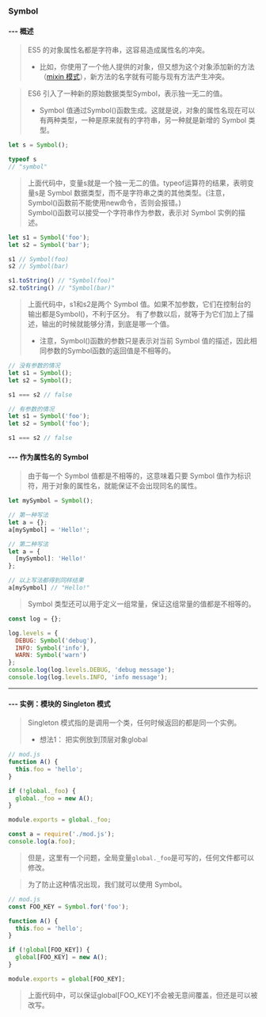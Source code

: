 ### Symbol
#### --- 概述
> ES5 的对象属性名都是字符串，这容易造成属性名的冲突。
> - 比如，你使用了一个他人提供的对象，但又想为这个对象添加新的方法（[mixin 模式](https://zh.javascript.info/mixins)），新方法的名字就有可能与现有方法产生冲突。

> ES6 引入了一种新的原始数据类型Symbol，表示独一无二的值。
> - Symbol 值通过Symbol()函数生成。这就是说，对象的属性名现在可以有两种类型，一种是原来就有的字符串，另一种就是新增的 Symbol 类型。
```javascript
let s = Symbol();

typeof s
// "symbol"
```
> 上面代码中，变量s就是一个独一无二的值。typeof运算符的结果，表明变量s是 Symbol 数据类型，而不是字符串之类的其他类型。(注意，Symbol()函数前不能使用new命令，否则会报错。) \
> Symbol()函数可以接受一个字符串作为参数，表示对 Symbol 实例的描述。
```javascript
let s1 = Symbol('foo');
let s2 = Symbol('bar');

s1 // Symbol(foo)
s2 // Symbol(bar)

s1.toString() // "Symbol(foo)"
s2.toString() // "Symbol(bar)"
```
> 上面代码中，s1和s2是两个 Symbol 值。如果不加参数，它们在控制台的输出都是Symbol()，不利于区分。
> 有了参数以后，就等于为它们加上了描述，输出的时候就能够分清，到底是哪一个值。
> - 注意，Symbol()函数的参数只是表示对当前 Symbol 值的描述，因此相同参数的Symbol函数的返回值是不相等的。
```javascript
// 没有参数的情况
let s1 = Symbol();
let s2 = Symbol();

s1 === s2 // false

// 有参数的情况
let s1 = Symbol('foo');
let s2 = Symbol('foo');

s1 === s2 // false
```
#### --- 作为属性名的 Symbol
> 由于每一个 Symbol 值都是不相等的，这意味着只要 Symbol 值作为标识符，用于对象的属性名，就能保证不会出现同名的属性。
```javascript
let mySymbol = Symbol();

// 第一种写法
let a = {};
a[mySymbol] = 'Hello!';

// 第二种写法
let a = {
  [mySymbol]: 'Hello!'
};

// 以上写法都得到同样结果
a[mySymbol] // "Hello!"
```
> Symbol 类型还可以用于定义一组常量，保证这组常量的值都是不相等的。
```javascript
const log = {};

log.levels = {
  DEBUG: Symbol('debug'),
  INFO: Symbol('info'),
  WARN: Symbol('warn')
};
console.log(log.levels.DEBUG, 'debug message');
console.log(log.levels.INFO, 'info message');
```
---
#### --- 实例：模块的 Singleton 模式
> Singleton 模式指的是调用一个类，任何时候返回的都是同一个实例。
> - 想法1： 把实例放到顶层对象global
```javascript
// mod.js
function A() {
  this.foo = 'hello';
}

if (!global._foo) {
  global._foo = new A();
}

module.exports = global._foo;
```
```javascript
const a = require('./mod.js');
console.log(a.foo);
```
> 但是，这里有一个问题，全局变量`global._foo`是可写的，任何文件都可以修改。

> 为了防止这种情况出现，我们就可以使用 Symbol。
```javascript
// mod.js
const FOO_KEY = Symbol.for('foo');

function A() {
  this.foo = 'hello';
}

if (!global[FOO_KEY]) {
  global[FOO_KEY] = new A();
}

module.exports = global[FOO_KEY];
```
> 上面代码中，可以保证global[FOO_KEY]不会被无意间覆盖，但还是可以被改写。

